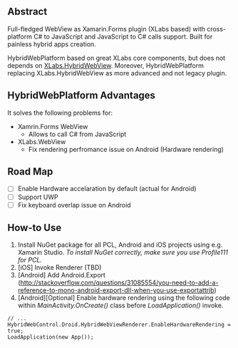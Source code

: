 ## Abstract
Full-fledged WebView as Xamarin.Forms plugin (XLabs based) with cross-platform C# to JavaScript and JavaScript to C# calls support. Built for painless hybrid apps creation.

HybridWebPlatform based on great XLabs core components, but does not depends on [XLabs.HybridWebView](https://github.com/XLabs/Xamarin-Forms-Labs/wiki/HybridWebView). Moreover, HybridWebPlatform replacing XLabs.HybridWebView as more advanced and not legacy plugin.

## HybridWebPlatform Advantages
It solves the following problems for:

- Xamrin.Forms WebView
  - Allows to call C# from JavaScript
- XLabs.WebView
  - Fix rendering perfromance issue on Android (Hardware rendering)

## Road Map
- [ ] Enable Hardware accelaration by default (actual for Android)
- [ ] Support UWP
- [ ] Fix keyboard overlap issue on Android

## How-to Use
1. Install NuGet package for all PCL, Android and iOS projects using e.g. Xamarin Studio. *To install NuGet correctly, make sure you use Profile111 for PCL.*
1. [iOS] Invoke Renderer (TBD)
1. [Android] Add Android.Export (http://stackoverflow.com/questions/31085554/you-need-to-add-a-reference-to-mono-android-export-dll-when-you-use-exportattrib)
1. [Android][Optional] Enable hardware rendering using the following code within _MainActivity.OnCreate()_ class before _LoadApplication()_ invoke.
```
// ...
HybridWebControl.Droid.HybridWebViewRenderer.EnableHardwareRendering = true;
LoadApplication(new App());
```
